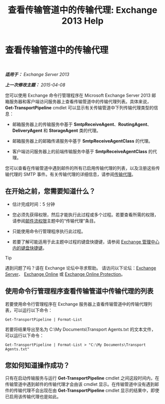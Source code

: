 ﻿---
title: '查看传输管道中的传输代理: Exchange 2013 Help'
TOCTitle: 查看传输管道中的传输代理
ms:assetid: bd715d8e-7b21-48de-8f68-d425d8506e4c
ms:mtpsurl: https://technet.microsoft.com/zh-cn/library/Bb124395(v=EXCHG.150)
ms:contentKeyID: 51408272
ms.date: 01/11/2018
mtps_version: v=EXCHG.150
ms.translationtype: HT
---

# 查看传输管道中的传输代理

 

_**适用于：** Exchange Server 2013_

_**上一次修改主题：** 2015-04-08_

您可以使用 Exchange 命令行管理程序在 Microsoft Exchange Server 2013 邮箱服务器和客户端访问服务器上查看传输管道中的传输代理列表。具体来说，**Get-TransportPipeline** cmdlet 可以显示有关传输管道中下列传输代理类型的信息：

  - 邮箱服务器上的传输服务中基于 **SmtpReceiveAgent**、**RoutingAgent**、**DeliveryAgent** 和 **StorageAgent** 类的代理。

  - 邮箱服务器上的邮箱传递服务中基于 **SmtpReceiveAgentClass** 的代理。

  - 客户端访问服务器上的前端传输服务中基于 **SmtpReceiveAgentClass** 的代理。

您可以查看在传输管道中遇到邮件的所有已启用传输代理的列表，以及注册这些传输代理的 SMTP 事件。有关传输代理的详细信息，请参阅[传输代理](transport-agents-exchange-2013-help.md)。

## 在开始之前，您需要知道什么？

  - 估计完成时间：5 分钟

  - 您必须先获得权限，然后才能执行此过程或多个过程。若要查看所需的权限，请参阅[邮件流权限](mail-flow-permissions-exchange-2013-help.md)主题中的“传输代理”条目。

  - 只能使用命令行管理程序执行此过程。

  - 若要了解可能适用于此主题中过程的键盘快捷键，请参阅 [Exchange 管理中心内的键盘快捷键](keyboard-shortcuts-in-the-exchange-admin-center-exchange-online-protection-help.md)。

> [!tip]
> 遇到问题了吗？请在 Exchange 论坛中寻求帮助。 请访问以下论坛：<a href="https://go.microsoft.com/fwlink/p/?linkid=60612">Exchange Server</a>、 <a href="https://go.microsoft.com/fwlink/p/?linkid=267542">Exchange Online</a> 或 <a href="https://go.microsoft.com/fwlink/p/?linkid=285351">Exchange Online Protection</a>。


## 使用命令行管理程序查看传输管道中传输代理的列表

若要使用命令行管理程序在 Exchange 服务器上查看传输管道中的传输代理列表，可以运行以下命令：

    Get-TransportPipeline | Format-List

若要将结果导出至名为 C:\\My Documents\\Transport Agents.txt 的文本文件，可以运行以下命令：

    Get-TransportPipeline | Format-List > "C:\My Documents\Transport Agents.txt"

## 您如何知道操作成功？

只有在启动传输服务与运行 **Get-TransportPipeline** cmdlet 之间这段时间内，在传输管道中遇到邮件的传输代理才会由该 cmdlet 显示。在传输管道中没有遇到邮件的传输代理不会出现在由 **Get-TransportPipeline** cmdlet 显示的结果中，即使已启用该传输代理也是如此。

